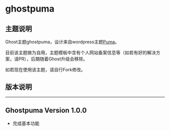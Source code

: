 # ghostpuma

## 主题说明

Ghost主题ghostpuma，设计来自wordpress主题[Puma](https://github.com/bigfa/Puma)。

目前该主题做为自用，主题模板中含有个人网站备案信息等（如若有好的解决方案，请PR），后期随着Ghost升级会移除。

如若现在使用该主题，请自行Fork修改。

## 版本说明

------------------------------
Ghostpuma Version 1.0.0
------------------------------

- 完成基本功能